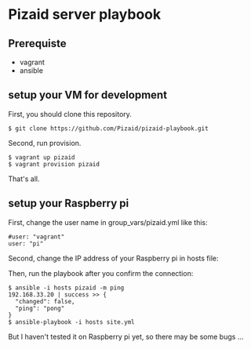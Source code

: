 # Pizaid server playbook

## Prerequiste

* vagrant
* ansible

## setup your VM for development

First, you should clone this repository.

```
$ git clone https://github.com/Pizaid/pizaid-playbook.git
```

Second, run provision.

```
$ vagrant up pizaid
$ vagrant provision pizaid
```

That's all.

## setup your Raspberry pi

First, change the user name in group_vars/pizaid.yml like this:

```
#user: "vagrant"
user: "pi"
```

Second, change the IP address of your Raspberry pi in hosts file:

Then, run the playbook after you confirm the connection:

```
$ ansible -i hosts pizaid -m ping
192.168.33.20 | success >> {
  "changed": false,
  "ping": "pong"
}
$ ansible-playbook -i hosts site.yml
```

But I haven't tested it on Raspberry pi yet, so there may be some bugs ...
